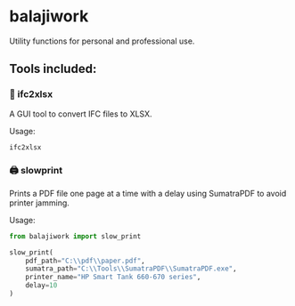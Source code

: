 # balajiwork

Utility functions for personal and professional use.

## Tools included:

### 🧾 ifc2xlsx
A GUI tool to convert IFC files to XLSX.

Usage:
```bash
ifc2xlsx
```

### 🖨️ slowprint
Prints a PDF file one page at a time with a delay using SumatraPDF to avoid printer jamming.

Usage:
```python
from balajiwork import slow_print

slow_print(
    pdf_path="C:\\pdf\\paper.pdf",
    sumatra_path="C:\\Tools\\SumatraPDF\\SumatraPDF.exe",
    printer_name="HP Smart Tank 660-670 series",
    delay=10
)
```
